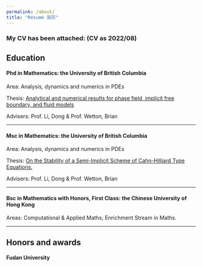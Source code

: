 ```yaml
---
permalink: /about/
title: "Résumé 简历"
---
```



### My CV has been attached: (CV as 2022/08)

## Education 

#### Phd in Mathematics: the University of British Columbia

Area: Analysis, dynamics and numerics in PDEs

Thesis: <u>Analytical and numerical results for phase field, implicit free boundary, and fluid models</u>

Advisers: Prof. Li, Dong & Prof. Wetton, Brian

***




#### Msc in Mathematics: the University of British Columbia

Area: Analysis, dynamics and numerics in PDEs

Thesis: <u>On the Stability of a Semi-Implicit Scheme of Cahn-Hilliard Type Equations. </u>

Advisers: Prof. Li, Dong & Prof. Wetton, Brian


***


#### Bsc in Mathematics with Honors, First Class: the Chinese University of Hong Kong  

Areas: Computational & Applied Maths; Enrichment Stream in Maths.

--------------------------------




##  Honors and awards

#### Fudan University





